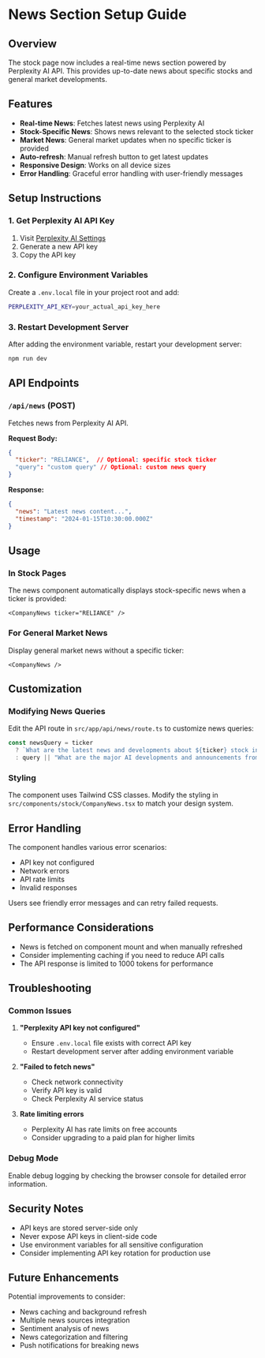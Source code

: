 # News Section Setup Guide

## Overview
The stock page now includes a real-time news section powered by Perplexity AI API. This provides up-to-date news about specific stocks and general market developments.

## Features
- **Real-time News**: Fetches latest news using Perplexity AI
- **Stock-Specific News**: Shows news relevant to the selected stock ticker
- **Market News**: General market updates when no specific ticker is provided
- **Auto-refresh**: Manual refresh button to get latest updates
- **Responsive Design**: Works on all device sizes
- **Error Handling**: Graceful error handling with user-friendly messages

## Setup Instructions

### 1. Get Perplexity AI API Key
1. Visit [Perplexity AI Settings](https://www.perplexity.ai/settings/api)
2. Generate a new API key
3. Copy the API key

### 2. Configure Environment Variables
Create a `.env.local` file in your project root and add:

```bash
PERPLEXITY_API_KEY=your_actual_api_key_here
```

### 3. Restart Development Server
After adding the environment variable, restart your development server:

```bash
npm run dev
```

## API Endpoints

### `/api/news` (POST)
Fetches news from Perplexity AI API.

**Request Body:**
```json
{
  "ticker": "RELIANCE",  // Optional: specific stock ticker
  "query": "custom query" // Optional: custom news query
}
```

**Response:**
```json
{
  "news": "Latest news content...",
  "timestamp": "2024-01-15T10:30:00.000Z"
}
```

## Usage

### In Stock Pages
The news component automatically displays stock-specific news when a ticker is provided:

```tsx
<CompanyNews ticker="RELIANCE" />
```

### For General Market News
Display general market news without a specific ticker:

```tsx
<CompanyNews />
```

## Customization

### Modifying News Queries
Edit the API route in `src/app/api/news/route.ts` to customize news queries:

```typescript
const newsQuery = ticker 
  ? `What are the latest news and developments about ${ticker} stock in the last 24 hours? Focus on financial performance, market movements, and company announcements.`
  : query || "What are the major AI developments and announcements from today across the tech industry?";
```

### Styling
The component uses Tailwind CSS classes. Modify the styling in `src/components/stock/CompanyNews.tsx` to match your design system.

## Error Handling

The component handles various error scenarios:
- API key not configured
- Network errors
- API rate limits
- Invalid responses

Users see friendly error messages and can retry failed requests.

## Performance Considerations

- News is fetched on component mount and when manually refreshed
- Consider implementing caching if you need to reduce API calls
- The API response is limited to 1000 tokens for performance

## Troubleshooting

### Common Issues

1. **"Perplexity API key not configured"**
   - Ensure `.env.local` file exists with correct API key
   - Restart development server after adding environment variable

2. **"Failed to fetch news"**
   - Check network connectivity
   - Verify API key is valid
   - Check Perplexity AI service status

3. **Rate limiting errors**
   - Perplexity AI has rate limits on free accounts
   - Consider upgrading to a paid plan for higher limits

### Debug Mode
Enable debug logging by checking the browser console for detailed error information.

## Security Notes

- API keys are stored server-side only
- Never expose API keys in client-side code
- Use environment variables for all sensitive configuration
- Consider implementing API key rotation for production use

## Future Enhancements

Potential improvements to consider:
- News caching and background refresh
- Multiple news sources integration
- Sentiment analysis of news
- News categorization and filtering
- Push notifications for breaking news
